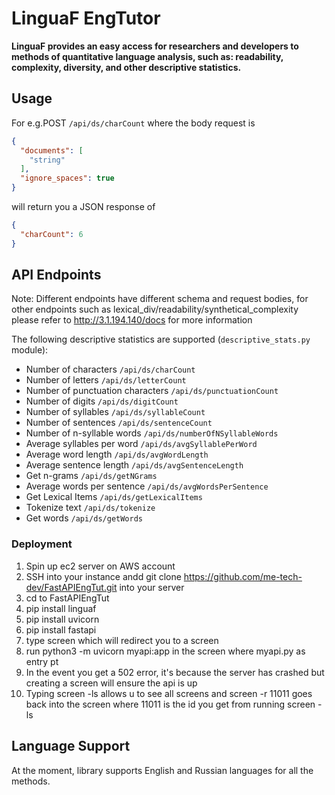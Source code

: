 # LinguaF EngTutor

**LinguaF provides an easy access for researchers and developers to methods of quantitative language analysis, such as: readability, complexity, diversity, and other descriptive statistics.**

## Usage

For e.g.POST `/api/ds/charCount` where the body request is
```json
{
  "documents": [
    "string"
  ],
  "ignore_spaces": true
}
``` 

will return you a JSON response of
```json
{
  "charCount": 6
}
```

## API Endpoints

Note: Different endpoints have different schema and request bodies, for other endpoints such as lexical_div/readability/synthetical_complexity please refer to http://3.1.194.140/docs for more information

The following descriptive statistics are supported (`descriptive_stats.py` module):

* Number of characters `/api/ds/charCount`
* Number of letters `/api/ds/letterCount`
* Number of punctuation characters `/api/ds/punctuationCount`
* Number of digits `/api/ds/digitCount`
* Number of syllables `/api/ds/syllableCount`
* Number of sentences `/api/ds/sentenceCount`
* Number of n-syllable words `/api/ds/numberOfNSyllableWords`
* Average syllables per word `/api/ds/avgSyllablePerWord`
* Average word length `/api/ds/avgWordLength`
* Average sentence length `/api/ds/avgSentenceLength`
* Get n-grams `/api/ds/getNGrams`
* Average words per sentence `/api/ds/avgWordsPerSentence`
* Get Lexical Items `/api/ds/getLexicalItems`
* Tokenize text `/api/ds/tokenize`
* Get words `/api/ds/getWords`
  

### Deployment
1. Spin up ec2 server on AWS account
2. SSH into your instance andd git clone https://github.com/me-tech-dev/FastAPIEngTut.git into your server
3. cd to FastAPIEngTut
4. pip install linguaf
5. pip install uvicorn
6. pip install fastapi
7. type screen which will redirect you to a screen
8. run python3 -m uvicorn myapi:app in the screen where myapi.py as entry pt
9. In the event you get a 502 error, it's because the server has crashed but creating a screen will ensure the api is up
10. Typing screen -ls allows u to see all screens and screen -r 11011 goes back into the screen where 11011 is the id you get from running screen -ls

## Language Support

At the moment, library supports English and Russian languages for all the methods.

